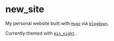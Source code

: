 # new_site
My personal website built with [`Hugo`](https://github.com/gohugoio/hugo) via [`blogdown`](https://github.com/rstudio/blogdown).

Currently themed with [`min_night`](https://github.com/nathancday/min_night).
